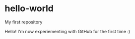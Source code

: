 # hello-world
My first repository

Hello! I'm now experiementing with GitHub for the first time :) 

